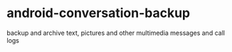 # android-conversation-backup
backup and archive text, pictures and other multimedia messages and call logs
